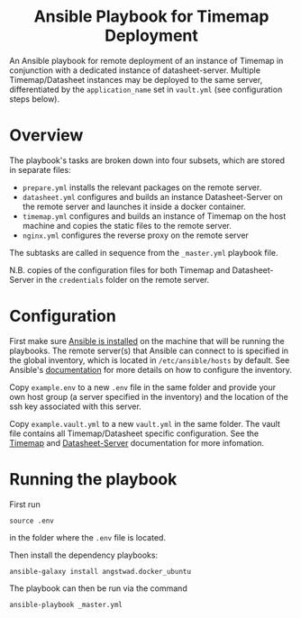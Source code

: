 <h1 align="center">
Ansible Playbook for Timemap Deployment
</h1>

An Ansible playbook for remote deployment of an instance of Timemap in conjunction with a dedicated instance of datasheet-server. Multiple Timemap/Datasheet instances may be deployed to the same server, differentiated by the `application_name` set in `vault.yml` (see configuration steps below).

# Overview

The playbook's tasks are broken down into four subsets, which are stored in separate files:

* `prepare.yml` installs the relevant packages on the remote server.
* `datasheet.yml` configures and builds an instance Datasheet-Server on the remote server and launches it inside a docker container.
* `timemap.yml` configures and builds an instance of Timemap on the host machine and copies the static files to the remote server.
* `nginx.yml` configures the reverse proxy on the remote server

The subtasks are called in sequence from the `_master.yml` playbook file.

N.B. copies of the configuration files for both Timemap and Datasheet-Server in the `credentials` folder on the remote server.

# Configuration

First make sure [Ansible is installed](https://docs.ansible.com/ansible/latest/installation_guide/intro_installation.html) on the machine that will be running the playbooks. The remote server(s) that Ansible can connect to is specified in the global inventory, which is located in `/etc/ansible/hosts` by default. See Ansible's [documentation](https://docs.ansible.com/ansible/latest/user_guide/intro_inventory.html) for more details on how to configure the inventory.

Copy `example.env` to a new `.env` file in the same folder and provide your own host group (a server specified in the inventory) and the location of the ssh key associated with this server.

Copy `example.vault.yml` to a new `vault.yml` in the same folder. The vault file contains all Timemap/Datasheet specific configuration. See the [Timemap](https://github.com/forensic-architecture/timemap) and [Datasheet-Server](https://github.com/forensic-architecture/datasheet-server) documentation for more infomation.


# Running the playbook

First run
```
source .env
```
in the folder where the `.env` file is located.

Then install the dependency playbooks:
```
ansible-galaxy install angstwad.docker_ubuntu
```

The playbook can then be run via the command
```
ansible-playbook _master.yml
```
